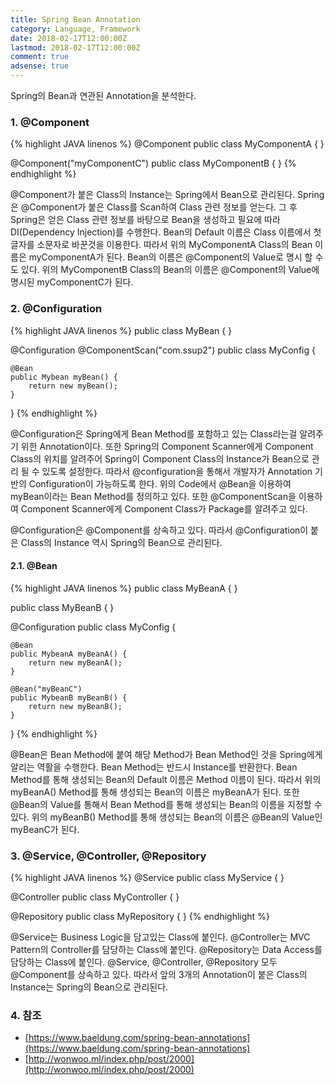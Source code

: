 ```yaml
---
title: Spring Bean Annotation
category: Language, Framework
date: 2018-02-17T12:00:00Z
lastmod: 2018-02-17T12:00:00Z
comment: true
adsense: true
---
```


Spring의 Bean과 연관된 Annotation을 분석한다.

### 1. @Component

{% highlight JAVA linenos %}
@Component
public class MyComponentA {
}

@Component("myComponentC")
public class MyComponentB {
}
{% endhighlight %}

@Component가 붙은 Class의 Instance는 Spring에서 Bean으로 관리된다. Spring은 @Component가 붙은 Class를 Scan하여 Class 관련 정보를 얻는다. 그 후 Spring은 얻은 Class 관련 정보를 바탕으로 Bean을 생성하고 필요에 따라 DI(Dependency Injection)를 수행한다. Bean의 Default 이름은 Class 이름에서 첫글자를 소문자로 바꾼것을 이용한다. 따라서 위의 MyComponentA Class의 Bean 이름은 myComponentA가 된다. Bean의 이름은 @Component의 Value로 명시 할 수도 있다. 위의 MyComponentB Class의 Bean의 이름은 @Component의 Value에 명시된 myComponentC가 된다. 

### 2. @Configuration

{% highlight JAVA linenos %}
public class MyBean {
}

@Configuration
@ComponentScan("com.ssup2")
public class MyConfig {

    @Bean
    public Mybean myBean() {
        return new myBean();
    }
}
{% endhighlight %}

@Configuration은 Spring에게 Bean Method를 포함하고 있는 Class라는걸 알려주기 위한 Annotation이다. 또한 Spring의 Component Scanner에게 Component Class의 위치를 알려주어 Spring이 Component Class의 Instance가 Bean으로 관리 될 수 있도록 설정한다. 따라서 @configuration을 통해서 개발자가 Annotation 기반의 Configuration이 가능하도록 한다. 위의 Code에서 @Bean을 이용하여 myBean이라는 Bean Method를 정의하고 있다. 또한 @ComponentScan을 이용하여 Component Scanner에게 Component Class가 Package를 알려주고 있다. 

@Configuration은 @Component를 상속하고 있다. 따라서 @Configuration이 붙은 Class의 Instance 역시 Spring의 Bean으로 관리된다.

#### 2.1. @Bean

{% highlight JAVA linenos %}
public class MyBeanA {
}

public class MyBeanB {
}

@Configuration
public class MyConfig {

    @Bean
    public MybeanA myBeanA() {
        return new myBeanA();
    }

    @Bean("myBeanC")
    public MybeanB myBeanB() {
        return new myBeanB();
    }
}
{% endhighlight %}

@Bean은 Bean Method에 붙여 해당 Method가 Bean Method인 것을 Spring에게 알리는 역활을 수행한다. Bean Method는 반드시 Instance를 반환한다. Bean Method를 통해 생성되는 Bean의 Default 이름은 Method 이름이 된다. 따라서 위의 myBeanA() Method를 통해 생성되는 Bean의 이름은 myBeanA가 된다. 또한 @Bean의 Value를 통해서 Bean Method를 통해 생성되는 Bean의 이름을 지정할 수 있다. 위의 myBeanB() Method를 통해 생성되는 Bean의 이름은 @Bean의 Value인 myBeanC가 된다.

### 3. @Service, @Controller, @Repository

{% highlight JAVA linenos %}
@Service
public class MyService {
}

@Controller
public class MyController {
}

@Repository
public class MyRepository {
}
{% endhighlight %}

@Service는 Business Logic을 담고있는 Class에 붙인다. @Controller는 MVC Pattern의 Controller를 담당하는 Class에 붙인다. @Repository는 Data Access를 담당하는 Class에 붙인다. @Service, @Controller, @Repository 모두 @Component를 상속하고 있다. 따라서 앞의 3개의 Annotation이 붙은 Class의 Instance는 Spring의 Bean으로 관리된다.

### 4. 참조

* [https://www.baeldung.com/spring-bean-annotations](https://www.baeldung.com/spring-bean-annotations)
* [http://wonwoo.ml/index.php/post/2000](http://wonwoo.ml/index.php/post/2000)

